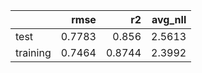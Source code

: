 |          |   rmse |     r2 |   avg_nll |
|:---------|-------:|-------:|----------:|
| test     | 0.7783 | 0.856  |    2.5613 |
| training | 0.7464 | 0.8744 |    2.3992 |